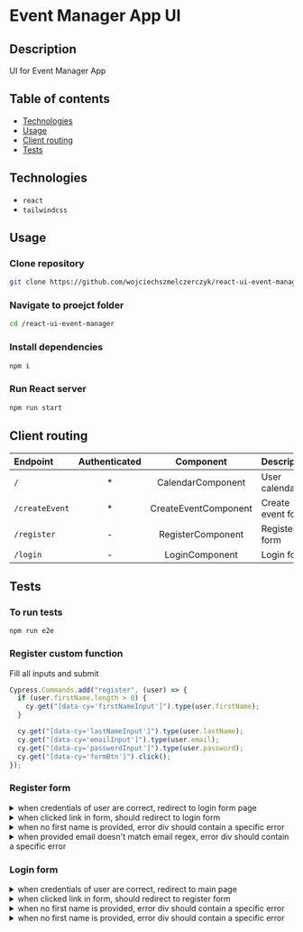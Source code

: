# Event Manager App UI

## Description

UI for Event Manager App

## Table of contents

- [Technologies](#technologies)
- [Usage](#usage)
- [Client routing](#client-routing)
- [Tests](#tests)

## Technologies

- `react`
- `tailwindcss`

## Usage

### Clone repository

```sh
git clone https://github.com/wojciechszmelczerczyk/react-ui-event-manager.git
```

### Navigate to proejct folder

```sh
cd /react-ui-event-manager
```

### Install dependencies

```sh
npm i
```

### Run React server

```sh
npm run start
```

## Client routing

| Endpoint       | Authenticated |      Component       | Description       |
| :------------- | :-----------: | :------------------: | ----------------- |
| `/`            |      \*       |  CalendarComponent   | User calendar     |
| `/createEvent` |      \*       | CreateEventComponent | Create event form |
| `/register`    |       -       |  RegisterComponent   | Register form     |
| `/login`       |       -       |    LoginComponent    | Login form        |

## Tests

### To run tests

```
npm run e2e
```

### Register custom function

Fill all inputs and submit

```javascript
Cypress.Commands.add("register", (user) => {
  if (user.firstName.length > 0) {
    cy.get("[data-cy='firstNameInput']").type(user.firstName);
  }

  cy.get("[data-cy='lastNameInput']").type(user.lastName);
  cy.get("[data-cy='emailInput']").type(user.email);
  cy.get("[data-cy='passwordInput']").type(user.password);
  cy.get("[data-cy='formBtn']").click();
});
```

### Register form

<details>
<summary>when credentials of user are correct, redirect to login form page</summary>

```javascript
it("when credentials of user are correct, redirect to login form page", () => {
  cy.register(users[0]);

  cy.location().should((loc) => {
    expect(loc.href).to.eq("http://localhost:5000/login");
  });
});
```

</details>

<details>
<summary>when clicked link in form, should redirect to login form</summary>

```javascript
it("when clicked link in form, should redirect to login form", () => {
  cy.get("[data-cy='linkToForm']").click();

  cy.location().should((loc) => {
    expect(loc.href).to.eq("http://localhost:5000/login");
  });
});
```

</details>

<details>
<summary>when no first name is provided, error div should contain a specific error</summary>

```javascript
it("when no first name is provided, error div should contain a specific error", () => {
  cy.register(users[1]);

  cy.get("[data-cy='errMsg']").should("contain", "Please enter a first name");
});
```

</details>

<details>
<summary>when provided email doesn't match email regex, error div should contain a specific error</summary>

```javascript
it("when provided email doesn't match email regex, error div should contain a specific error", () => {
  cy.register(users[2]);

  cy.get("[data-cy='errMsg']").should("contain", "Please enter a valid email");
});
```

</details>

### Login form

<details>
<summary>when credentials of user are correct, redirect to main page</summary>

```javascript
it("when credentials of user are correct, redirect to main page", () => {
  cy.login(users[3]);

  cy.location().should((loc) => {
    expect(loc.href).to.eq("http://localhost:5000/");
  });
});
```

</details>

<details>
<summary>when clicked link in form, should redirect to register form</summary>

```javascript
it("when clicked link in form, should redirect to register form", () => {
  cy.get("[data-cy='linkToForm']").click();

  cy.location().should((loc) => {
    expect(loc.href).to.eq("http://localhost:5000/register");
  });
});
```

</details>

<details>
<summary>when no first name is provided, error div should contain a specific error</summary>

```javascript
it("when no first name is provided, error div should contain a specific error", () => {
  cy.login(users[1]);

  cy.get("[data-cy='errMsg']").should(
    "contain",
    "Provide correct email. User with this email doesn't exist"
  );
});
```

</details>

<details>
<summary>when no first name is provided, error div should contain a specific error</summary>

```javascript
it("when no first name is provided, error div should contain a specific error", () => {
  cy.login(users[4]);

  cy.get("[data-cy='errMsg']").should("contain", "Please enter an email");
});
```

</details>
